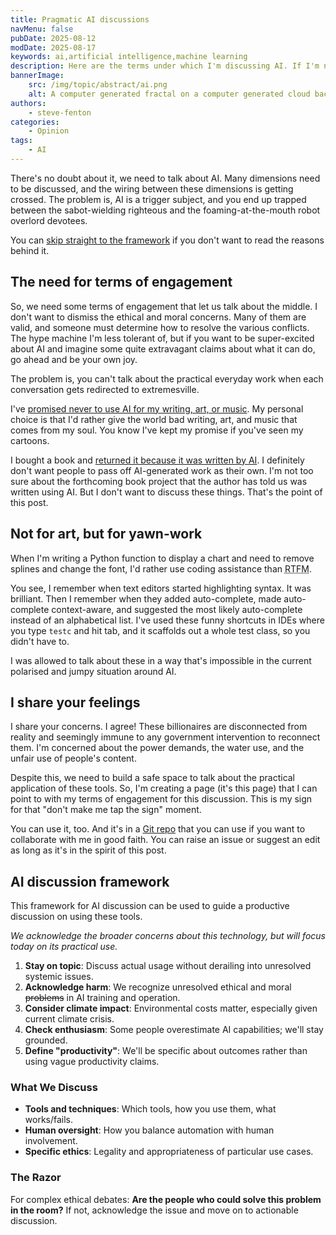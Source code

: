 ```yaml
---
title: Pragmatic AI discussions
navMenu: false
pubDate: 2025-08-12
modDate: 2025-08-17
keywords: ai,artificial intelligence,machine learning
description: Here are the terms under which I'm discussing AI. If I'm not responding to your tangential debates, it's likely due to this.
bannerImage:
    src: /img/topic/abstract/ai.png
    alt: A computer generated fractal on a computer generated cloud background.
authors:
    - steve-fenton
categories:
    - Opinion
tags:
    - AI
---
```


There's no doubt about it, we need to talk about AI. Many dimensions need to be discussed, and the wiring between these dimensions is getting crossed. The problem is, AI is a trigger subject, and you end up trapped between the sabot-wielding righteous and the foaming-at-the-mouth robot overlord devotees.

You can [skip straight to the framework](#ai-discussion-framework) if you don't want to read the reasons behind it.

## The need for terms of engagement

So, we need some terms of engagement that let us talk about the middle. I don't want to dismiss the ethical and moral concerns. Many of them are valid, and someone must determine how to resolve the various conflicts. The hype machine I'm less tolerant of, but if you want to be super-excited about AI and imagine some quite extravagant claims about what it can do, go ahead and be your own joy.

The problem is, you can't talk about the practical everyday work when each conversation gets redirected to extremesville.

I've [promised never to use AI for my writing, art, or music](https://stevefenton.co.uk/blog/2023/02/facing-reality-ai/). My personal choice is that I'd rather give the world bad writing, art, and music that comes from my soul. You know I've kept my promise if you've seen my cartoons.

I bought a book and [returned it because it was written by AI](https://stevefenton.co.uk/blog/2025/01/generated-books/). I definitely don't want people to pass off AI-generated work as their own. I'm not too sure about the forthcoming book project that the author has told us was written using AI. But I don't want to discuss these things. That's the point of this post.

## Not for art, but for yawn-work

When I'm writing a Python function to display a chart and need to remove splines and change the font, I'd rather use coding assistance than <abbr title="read the fucking manual">RTFM</abbr>.

You see, I remember when text editors started highlighting syntax. It was brilliant. Then I remember when they added auto-complete, made auto-complete context-aware, and suggested the most likely auto-complete instead of an alphabetical list. I've used these funny shortcuts in IDEs where you type `testc` and hit tab, and it scaffolds out a whole test class, so you didn't have to.

I was allowed to talk about these in a way that's impossible in the current polarised and jumpy situation around AI.

## I share your feelings

I share your concerns. I agree! These billionaires are disconnected from reality and seemingly immune to any government intervention to reconnect them. I'm concerned about the power demands, the water use, and the unfair use of people's content.

Despite this, we need to build a safe space to talk about the practical application of these tools. So, I'm creating a page (it's this page) that I can point to with my terms of engagement for this discussion. This is my sign for that "don't make me tap the sign" moment.

You can use it, too. And it's in a [Git repo](https://github.com/Steve-Fenton/stevefenton.co.uk/blob/main/src/pages/blog/2025/08/pragmatic-ai-discussions.md) that you can use if you want to collaborate with me in good faith. You can raise an issue or suggest an edit as long as it's in the spirit of this post.

## AI discussion framework

This framework for AI discussion can be used to guide a productive discussion on using these tools.

*We acknowledge the broader concerns about this technology, but will focus today on its practical use.*

1. **Stay on topic**: Discuss actual usage without derailing into unresolved systemic issues.
2. **Acknowledge harm**: We recognize unresolved ethical and moral ~~problems~~ in AI training and operation.
3. **Consider climate impact**: Environmental costs matter, especially given current climate crisis.
4. **Check enthusiasm**: Some people overestimate AI capabilities; we'll stay grounded.
5. **Define "productivity"**: We'll be specific about outcomes rather than using vague productivity claims.

### What We Discuss

- **Tools and techniques**: Which tools, how you use them, what works/fails.
- **Human oversight**: How you balance automation with human involvement.
- **Specific ethics**: Legality and appropriateness of particular use cases.

### The Razor

For complex ethical debates: **Are the people who could solve this problem in the room?** If not, acknowledge the issue and move on to actionable discussion.
